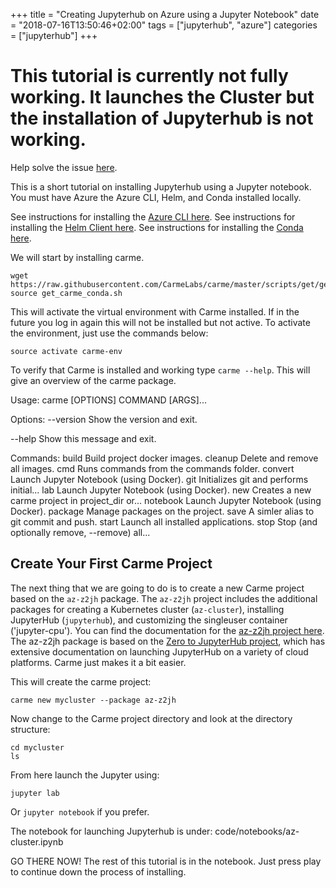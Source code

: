 +++
title = "Creating Jupyterhub on Azure using a Jupyter Notebook"
date = "2018-07-16T13:50:46+02:00"
tags = ["jupyterhub", "azure"]
categories = ["jupyterhub"]
+++


# This tutorial is currently not fully working. It launches the Cluster but the installation of Jupyterhub is not working.
Help solve the issue [here](https://github.com/CarmeLabs/packages/issues/1).

This is a short tutorial on installing Jupyterhub using a Jupyter notebook.  You must have Azure the Azure CLI, Helm, and Conda installed locally.

See instructions for installing the [Azure CLI here](https://docs.microsoft.com/en-us/cli/azure/install-azure-cli?view=azure-cli-latest).
See instructions for installing the [Helm Client here](https://github.com/kubernetes/helm/blob/master/docs/install.md).
See instructions for installing the [Conda here](https://conda.io/docs/user-guide/install/index.html).

We will start by installing carme.
```
wget https://raw.githubusercontent.com/CarmeLabs/carme/master/scripts/get/get_carme_conda.sh
source get_carme_conda.sh
```

This will activate the virtual environment with Carme installed. If in the future you log in again this will not be installed but not active.  To activate the environment, just use the commands below:
```
source activate carme-env
```

To verify that Carme is installed and working type `carme --help`. This will give an overview of the carme package.


Usage: carme [OPTIONS] COMMAND [ARGS]...

Options:
  --version  Show the version and exit.

  --help     Show this message and exit.

Commands:
  build     Build project docker images.
  cleanup   Delete and remove all images.
  cmd       Runs commands from the commands folder.
  convert   Launch Jupyter Notebook (using Docker).
  git       Initializes git and performs initial...
  lab       Launch Jupyter Notebook (using Docker).
  new       Creates a new carme project in project_dir or...
  notebook  Launch Jupyter Notebook (using Docker).
  package   Manage packages on the project.
  save      A simler alias to git commit and push.
  start     Launch all installed applications.
  stop      Stop (and optionally remove, --remove) all...


## Create Your First Carme Project
The next thing that we are going to do is to create a new Carme project based on the `az-z2jh` package. The `az-z2jh` project includes the additional packages for creating a Kubernetes cluster (`az-cluster`), installing JupyterHub (`jupyterhub`), and customizing the singleuser container ('jupyter-cpu'). You can find the documentation for the [az-z2jh project here](https://docs.carme.ai/packages/az-z2jh.html). The az-z2jh package is based on the [Zero to JupyterHub project](https://zero-to-jupyterhub.readthedocs.io/en/latest/), which has extensive documentation on launching JupyterHub on a variety of cloud platforms. Carme just makes it a bit easier.

This will create the carme project:
```
carme new mycluster --package az-z2jh
```

Now change to the Carme project directory and look at the directory structure:
```
cd mycluster
ls
```

From here launch the Jupyter using:

```
jupyter lab
```

Or `jupyter notebook` if you prefer.

The notebook for launching Jupyterhub is under:
code/notebooks/az-cluster.ipynb

GO THERE NOW!  The rest of this tutorial is in the notebook.  Just press play to continue down the process of installing.
